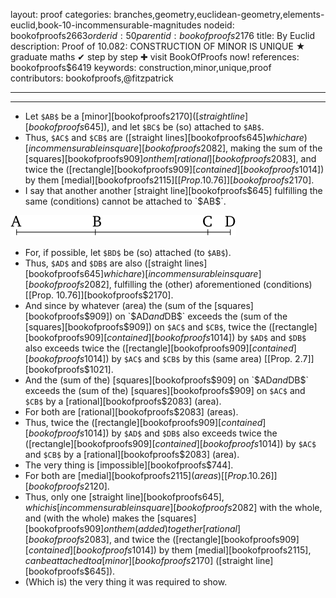 layout: proof
categories: branches,geometry,euclidean-geometry,elements-euclid,book-10-incommensurable-magnitudes
nodeid: bookofproofs$2663
orderid: 50
parentid: bookofproofs$2176
title: By Euclid
description:  Proof of 10.082: CONSTRUCTION OF MINOR IS UNIQUE &#9733; graduate maths &#10004; step by step &#10010; visit BookOfProofs now!
references: bookofproofs$6419
keywords: construction,minor,unique,proof
contributors: bookofproofs,@fitzpatrick

---


---



* Let `$AB$` be a [minor][bookofproofs$2170] ([straight line][bookofproofs$645]), and let `$BC$` be (so) attached to `$AB$`.
* Thus, `$AC$` and `$CB$` are ([straight lines][bookofproofs$645] which are) [incommensurable in square][bookofproofs$2082], making the sum of the [squares][bookofproofs$909] on them [rational][bookofproofs$2083], and twice the ([rectangle][bookofproofs$909] [contained][bookofproofs$1014]) by them [medial][bookofproofs$2115] [[Prop. 10.76]][bookofproofs$2170].
* I say that another another [straight line][bookofproofs$645] fulfilling the same (conditions) cannot be attached to `$AB$`.

![fig079e](https://github.com/bookofproofs/bookofproofs.github.io/blob/main/_sources/_assets/images/euclid/Book10/fig079e.png?raw=true)

* For, if possible, let `$BD$` be (so) attached (to `$AB$`).
* Thus, `$AD$` and `$DB$` are also ([straight lines][bookofproofs$645] which are) [incommensurable in square][bookofproofs$2082], fulfilling the (other) aforementioned (conditions) [[Prop. 10.76]][bookofproofs$2170].
* And since by whatever (area) the (sum of the [squares][bookofproofs$909]) on `$AD$` and `$DB$` exceeds the (sum of the [squares][bookofproofs$909]) on `$AC$` and `$CB$`, twice the ([rectangle][bookofproofs$909] [contained][bookofproofs$1014]) by `$AD$` and `$DB$` also exceeds twice the ([rectangle][bookofproofs$909] [contained][bookofproofs$1014]) by `$AC$` and `$CB$` by this (same area) [[Prop. 2.7]][bookofproofs$1021].
* And the (sum of the) [squares][bookofproofs$909] on `$AD$` and `$DB$` exceeds the (sum of the) [squares][bookofproofs$909] on `$AC$` and `$CB$` by a [rational][bookofproofs$2083] (area).
* For both are [rational][bookofproofs$2083] (areas).
* Thus, twice the ([rectangle][bookofproofs$909] [contained][bookofproofs$1014]) by `$AD$` and `$DB$` also exceeds twice the ([rectangle][bookofproofs$909] [contained][bookofproofs$1014]) by `$AC$` and `$CB$` by a [rational][bookofproofs$2083] (area).
* The very thing is [impossible][bookofproofs$744].
* For both are [medial][bookofproofs$2115] (areas) [[Prop. 10.26]][bookofproofs$2120].
* Thus, only one [straight line][bookofproofs$645], which is [incommensurable in square][bookofproofs$2082] with the whole, and (with the whole) makes the [squares][bookofproofs$909] on them (added) together [rational][bookofproofs$2083], and twice the ([rectangle][bookofproofs$909] [contained][bookofproofs$1014]) by them [medial][bookofproofs$2115], can be attached to a [minor][bookofproofs$2170] ([straight line][bookofproofs$645]).
* (Which is) the very thing it was required to show.
